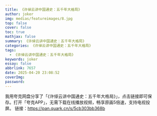 ```yaml
---
title: 《许倬云讲中国通史：五千年大格局》
author: joker
img: medias/featureimages/8.jpg
top: false
cover: false
toc: true
mathjax: false
summary: 《许倬云讲中国通史：五千年大格局》
categories: 《许倬云讲中国通史：五千年大格局》
tags:
  - 《许倬云讲中国通史：五千年大格局》
keywords: joker
essay: false
abbrlink: 7657
date: 2025-04-20 23:08:52
coverImg:
password:
---
```


我用夸克网盘分享了「《许倬云讲中国通史：五千年大格局》」，点击链接即可保存。打开「夸克APP」，无需下载在线播放视频，畅享原画5倍速，支持电视投屏。
链接：https://pan.quark.cn/s/5cb303bb368b
